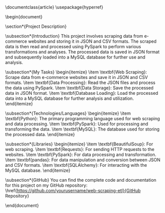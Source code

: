 \documentclass{article}
\usepackage{hyperref}

\begin{document}

\section*{Project Description}

\subsection*{Introduction}
This project involves scraping data from e-commerce websites and storing it in JSON and CSV formats. The scraped data is then read and processed using PySpark to perform various transformations and analyses. The processed data is saved in JSON format and subsequently loaded into a MySQL database for further use and analysis.

\subsection*{My Tasks}
\begin{itemize}
    \item \textbf{Web Scraping}: Scrape data from e-commerce websites and save it in JSON and CSV formats.
    \item \textbf{Data Processing}: Read the JSON files and process the data using PySpark.
    \item \textbf{Data Storage}: Save the processed data in JSON format.
    \item \textbf{Database Loading}: Load the processed data into a MySQL database for further analysis and utilization.
\end{itemize}

\subsection*{Technologies/Languages}
\begin{itemize}
    \item \textbf{Python}: The primary programming language used for web scraping and data processing.
    \item \textbf{PySpark}: Used for processing and transforming the data.
    \item \textbf{MySQL}: The database used for storing the processed data.
\end{itemize}

\subsection*{Libraries}
\begin{itemize}
    \item \textbf{BeautifulSoup}: For web scraping.
    \item \textbf{Requests}: For sending HTTP requests to the websites.
    \item \textbf{PySpark}: For data processing and transformation.
    \item \textbf{pandas}: For data manipulation and conversion between JSON and CSV formats.
    \item \textbf{SQLAlchemy}: For interacting with the MySQL database.
\end{itemize}

\subsection*{GitHub}
You can find the complete code and documentation for this project on my GitHub repository: \href{https://github.com/yourusername/web-scraping-etl}{GitHub Repository}

\end{document}
  
